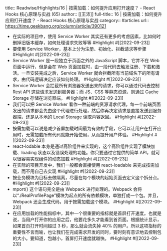 title:: Readwise/Highlights/16 | 按需加载：如何提升应用打开速度？ - React Hooks 核心原理与实战 (65)
author:: [[王沛]]
full-title:: 16 | 按需加载：如何提升应用打开速度？ - React Hooks 核心原理与实战
category:: #articles
url:: https://time.geekbang.org/column/article/390121

- 在实际的项目中，使用 Service Worker 其实还有更多的考虑因素，比如何时删掉旧版本缓存，如何处理请求失败等等 #Highlight #[[2022-09-23]]
- 要使用 Service Worker，基本上分为注册、初始化、拦截请求等步骤 #Highlight #[[2022-09-23]]
- Service Worker 是一段独立于页面之外的 JavaScript 脚本，它并不在 Web 页面中运行，但是会在 Web 页面加载时，由一段代码去触发注册、下载和激活。一旦安装完成之后，Service Worker 就会拦截所有当前域名下的所有请求，由代码逻辑决定应该如何处理。 #Highlight #[[2022-09-23]]
- Service Worker 会拦截所有浏览器发送出来的请求，你可以通过代码去控制 Rest API 这些请求发送到服务器；而 JS、CSS 等静态资源，则通过 Cache Storage 存储在浏览器端。 #Highlight #[[2022-09-23]]
- 我们可以把 Service Worker 看作一种前端的资源请求代理。每一个前端页面发出的请求都会先由这个代理进行处理，然后你再决定请求是直接发送到服务器端，还是从本地的 Local Storage 读取内容返回。 #Highlight #[[2022-09-23]]
- 按需加载可以说是减少首屏加载时间最为有效的手段，它可以让用户在打开应用时，无需加载所有代码就能开始使用，从而提升用户体验。 #Highlight #[[2022-09-23]]
- react-lodable 本身是通过高阶组件来实现的，这个高阶组件实现了模块加载、loading 状态以及错误处理的功能。你只要通过它提供的简单 API，就可以很容易实现组件的动态加载 #Highlight #[[2022-09-23]]
- 在实际的项目开发中，我们一般都会直接使用 react-loadable 来完成按需加载，而不用自己去实现 #Highlight #[[2022-09-23]]
- 按业务模块为目标去做隔离，尽量在每个模块的起始页面去定义这个拆分点。 #Highlight #[[2022-09-23]]
- mport() 这个语句完全是由 Webpack 进行处理的。Webpack 会将以“./RealProfilePage”模块为起点的所有依赖模块，单独打成一个包。并且，Webpack 还会生成代码，用于按需加载这个模块。 #Highlight #[[2022-09-23]]
- 在应用加载的性能指标中，其中一个很重要的指标就是首屏打开速度。也就是说，当用户打开你的应用之后，他要花多久才能看到首页面。根据统计显示，如果首页打开时间超过 3 秒，那么就会流失掉 40% 的用户。所以这项指标的重要性不言而喻，也让我们在完成需求开发的同时，要时刻有意识地去控制包的大小。要知道，包越小，首屏打开速度就越快。 #Highlight #[[2022-09-23]]